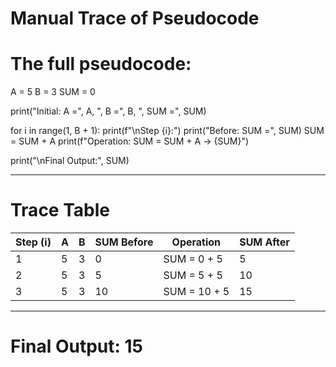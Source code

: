 # Manual Trace of Pseudocode

# The full pseudocode:
A = 5
B = 3
SUM = 0

print("Initial: A =", A, ", B =", B, ", SUM =", SUM)

for i in range(1, B + 1):
    print(f"\nStep {i}:")
    print("Before: SUM =", SUM)
    SUM = SUM + A
    print(f"Operation: SUM = SUM + A → {SUM}")

print("\nFinal Output:", SUM)

----------------------------------------------------
# Trace Table
| Step (i) | A | B | SUM Before | Operation    | SUM After |
| -------- | - | - | ---------- | ------------ | --------- |
| 1        | 5 | 3 | 0          | SUM = 0 + 5  | 5         |
| 2        | 5 | 3 | 5          | SUM = 5 + 5  | 10        |
| 3        | 5 | 3 | 10         | SUM = 10 + 5 | 15        |

----------------------------------------------------------------------------------
# Final Output: 15



